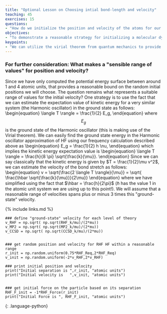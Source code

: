 ```yaml
---
title: "Optional Lesson on Choosing intial bond-length and velocity"
teaching: 45
exercises: 15
questions:
- "How do we initialize the position and velocity of the atoms for our molecular dynamics simulation?"
objectives:
- "To demonstrate a reasonable strategy for initializing a molecular dynamics simulation of vibrational motion."
keypoints:
- "We can utilize the virial theorem from quantum mechanics to provide a reasonable value of the classical velocity associated with vibrational motion."
---
```

<script type="text/javascript" async
  src="https://cdnjs.cloudflare.com/ajax/libs/mathjax/2.7.7/MathJax.js?config=TeX-MML-AM_CHTML">
</script>

 <script src="https://unpkg.com/ngl@0.10.4/dist/ngl.js"></script>

### For further consideration: What makes a "sensible range of values" for position and velocity?


Since we have only computed the potential energy surface between around 1 and 4 atomic units, that provides a reasonable 
bound on the random initial positions we will choose.  The question remains what represents a suitable range of values for the initial velocity?  One strategy is to use the fact that we can estimate the expectation value of kinetic energy for a very similar system (the Harmonic oscillator) in the ground state as follows:
\begin{equation}
\langle T \rangle = \frac{1}{2} E_g,
\end{equation}
where $$ E_g $$ is the ground state of the Harmonic oscillator (this is making use of the Virial theorem).  We can easily
find the ground state energy in the Harmonic oscillator approximation of HF using our frequency calculation described above as
\begin{equation}
E_g = \frac{1}{2} h \nu,
\end{equation}
which implies the kinetic energy expectation value is
\begin{equation}
\langle T \rangle = \frac{h}{8 \pi} \sqrt{\frac{k}{\mu}}.
\end{equation}
Since we can say classically that the kinetic energy is given by $T = \frac{1}{2}\mu v^2$, we can estimate the velocity of the bond stretch as follows:
\begin{equation}
v = \sqrt{\frac{2 \langle T \rangle}{\mu}} = \sqrt{ \frac{\hbar \sqrt{\frac{k}{\mu}}}{2\mu}}
\end{equation}
where we have simplified using the fact that $\hbar = \frac{h}{2\pi}$ ($\hbar$ has the value 1 in the atomic unit system we are using up to this point!).  We will assume that a reasonable
range of velocities spans plus or minus 3 times this "ground-state" velocity.


{% include links.md %}
```
### define "ground-state" velocity for each level of theory
v_RHF = np.sqrt( np.sqrt(RHF_k/mu)/(2*mu))
v_MP2 = np.sqrt( np.sqrt(MP2_k/mu)/(2*mu))
v_CCSD = np.sqrt( np.sqrt(CCSD_k/mu)/(2*mu))


### get random position and velocity for RHF HF within a reasonable range
r_init = np.random.uniform(0.75*RHF_Req,2*RHF_Req)
v_init = np.random.uniform(-2*v_RHF,2*v_RHF)

### print initial position and velocity
print("Initial separation is ",r_init, "atomic units")
print("Initial velocity is   ",v_init, "atomic units")


### get initial force on the particle based on its separation
RHF_F_init = -1*RHF_Force(r_init)
print("Initial Force is ", RHF_F_init, "atomic units")
```
{: .language-python}
